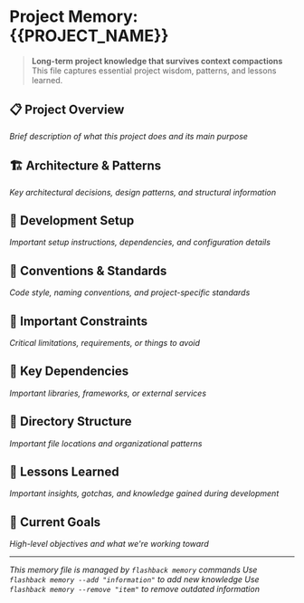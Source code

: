 # Project Memory: {{PROJECT_NAME}}

> **Long-term project knowledge that survives context compactions**
> This file captures essential project wisdom, patterns, and lessons learned.

## 📋 Project Overview
*Brief description of what this project does and its main purpose*

## 🏗️ Architecture & Patterns
*Key architectural decisions, design patterns, and structural information*

## 🔧 Development Setup
*Important setup instructions, dependencies, and configuration details*

## 📝 Conventions & Standards
*Code style, naming conventions, and project-specific standards*

## 🚨 Important Constraints
*Critical limitations, requirements, or things to avoid*

## 🔗 Key Dependencies
*Important libraries, frameworks, or external services*

## 📁 Directory Structure
*Important file locations and organizational patterns*

## 🧠 Lessons Learned
*Important insights, gotchas, and knowledge gained during development*

## 🎯 Current Goals
*High-level objectives and what we're working toward*

---
*This memory file is managed by `flashback memory` commands*
*Use `flashback memory --add "information"` to add new knowledge*
*Use `flashback memory --remove "item"` to remove outdated information*